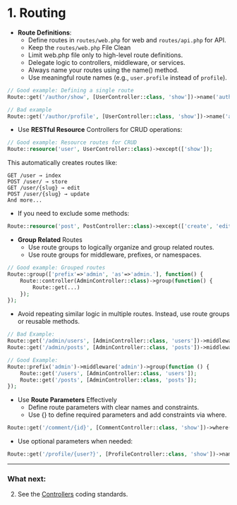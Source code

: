 # 1. Routing
- **Route Definitions**:
  - Define routes in `routes/web.php` for web and `routes/api.php` for API.
  - Keep the `routes/web.php` File Clean
  - Limit web.php file only to high-level route definitions.
  - Delegate logic to controllers, middleware, or services.
  - Always name your routes using the name() method.
  - Use meaningful route names (e.g., `user.profile` instead of `profile`).

```php
// Good example: Defining a single route
Route::get('/author/show', [UserController::class, 'show'])->name('author.show');

// Bad example
Route::get('/author/profile', [UserController::class, 'show'])->name('author-profile');
```
- Use **RESTful Resource** Controllers for CRUD operations:

```php
// Good example: Resource routes for CRUD
Route::resource('user', UserController::class)->except(['show']);
```

  This automatically creates routes like:

	GET /user → index
	POST /user/ → store
	GET /user/{slug} → edit
	POST /user/{slug} → update
	And more...

  - If you need to exclude some methods:

```php
Route::resource('post', PostController::class)->except(['create', 'edit']);
```

- **Group Related** Routes
  - Use route groups to logically organize and group related routes.
  - Use route groups for middleware, prefixes, or namespaces.

```php
// Good example: Grouped routes
Route::group(['prefix'=>'admin', 'as'=>'admin.'], function() {
	Route::controller(AdminController::class)->group(function() {
		Route::get(...)
	});
});
```

  - Avoid repeating similar logic in multiple routes. Instead, use route groups or reusable methods.

```php
// Bad Example:
Route::get('/admin/users', [AdminController::class, 'users'])->middleware('admin');
Route::get('/admin/posts', [AdminController::class, 'posts'])->middleware('admin');

// Good Example:
Route::prefix('admin')->middleware('admin')->group(function () {
	Route::get('/users', [AdminController::class, 'users']);
	Route::get('/posts', [AdminController::class, 'posts']);
});
```

- Use **Route Parameters** Effectively
  - Define route parameters with clear names and constraints.
  - Use {} to define required parameters and add constraints via where.

```php
Route::get('/comment/{id}', [CommentController::class, 'show'])->where('id', '[0-9]+')->name('comment.show');
```

- Use optional parameters when needed:

```php
Route::get('/profile/{user?}', [ProfileController::class, 'show'])->name('profile.show');
```


---
### What next:
2. See the [Controllers](https://github.com/bohumer/coding-standard/blob/main/coding-standard/docs/2_controllers.md) coding standards.
